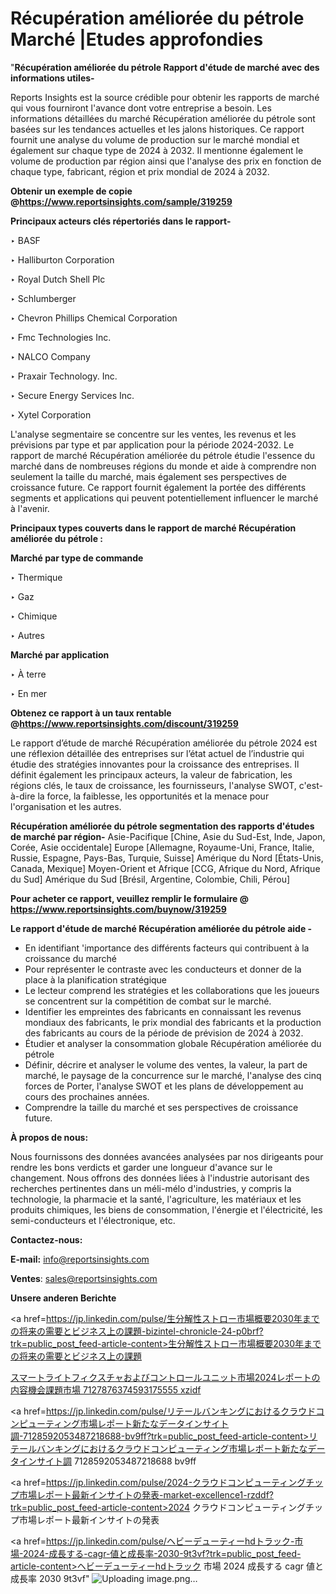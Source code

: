# Récupération améliorée du pétrole Marché |Etudes approfondies

"<strong>Récupération améliorée du pétrole Rapport d'étude de marché avec des informations utiles-</strong>

Reports Insights est la source crédible pour obtenir les rapports de marché qui vous fourniront l'avance dont votre entreprise a besoin. Les informations détaillées du marché Récupération améliorée du pétrole sont basées sur les tendances actuelles et les jalons historiques. Ce rapport fournit une analyse du volume de production sur le marché mondial et également sur chaque type de 2024 à 2032. Il mentionne également le volume de production par région ainsi que l'analyse des prix en fonction de chaque type, fabricant, région et prix mondial de 2024 à 2032.

<strong><b>Obtenir un exemple de copie @</b></strong><a href=https://www.reportsinsights.com/sample/319259><strong><b>https://www.reportsinsights.com/sample/319259</b></strong></a>

<b>Principaux acteurs clés répertoriés dans le rapport-</b>

<b> </b>‣ BASF

‣ Halliburton Corporation 

‣ Royal Dutch Shell Plc 

‣ Schlumberger

‣ Chevron Phillips Chemical Corporation 

‣ Fmc Technologies Inc. 

‣ NALCO Company 

‣ Praxair Technology. Inc. 

‣ Secure Energy Services Inc. 

‣ Xytel Corporation

L'analyse segmentaire se concentre sur les ventes, les revenus et les prévisions par type et par application pour la période 2024-2032. Le rapport de marché Récupération améliorée du pétrole étudie l'essence du marché dans de nombreuses régions du monde et aide à comprendre non seulement la taille du marché, mais également ses perspectives de croissance future. Ce rapport fournit également la portée des différents segments et applications qui peuvent potentiellement influencer le marché à l'avenir.

<strong>Principaux types couverts dans le rapport de marché Récupération améliorée du pétrole :</strong>

<strong>Marché par type de commande</strong>

‣ Thermique

‣ Gaz

‣ Chimique

‣ Autres

<strong>Marché par application</strong>

‣ À terre

‣ En mer

<strong><b>Obtenez ce rapport à un taux rentable @</b></strong><a href=https://www.reportsinsights.com/discount/319259><strong><b>https://www.reportsinsights.com/discount/319259</b></strong></a>

Le rapport d’étude de marché Récupération améliorée du pétrole 2024 est une réflexion détaillée des entreprises sur l’état actuel de l’industrie qui étudie des stratégies innovantes pour la croissance des entreprises. Il définit également les principaux acteurs, la valeur de fabrication, les régions clés, le taux de croissance, les fournisseurs, l'analyse SWOT, c'est-à-dire la force, la faiblesse, les opportunités et la menace pour l'organisation et les autres.

<strong>Récupération améliorée du pétrole segmentation des rapports d'études de marché par région-</strong>
Asie-Pacifique [Chine, Asie du Sud-Est, Inde, Japon, Corée, Asie occidentale]
Europe [Allemagne, Royaume-Uni, France, Italie, Russie, Espagne, Pays-Bas, Turquie, Suisse]
Amérique du Nord [États-Unis, Canada, Mexique]
Moyen-Orient et Afrique [CCG, Afrique du Nord, Afrique du Sud]
Amérique du Sud [Brésil, Argentine, Colombie, Chili, Pérou]

<strong>Pour acheter ce rapport, veuillez remplir le formulaire @   <a href=https://www.reportsinsights.com/buynow/319259>https://www.reportsinsights.com/buynow/319259</a></strong>

<strong>Le rapport d'étude de marché Récupération améliorée du pétrole aide -</strong>
<ul>
  <li>En identifiant 'importance des différents facteurs qui contribuent à la croissance du marché</li>
  <li>Pour représenter le contraste avec les conducteurs et donner de la place à la planification stratégique</li>
  <li>Le lecteur comprend les stratégies et les collaborations que les joueurs se concentrent sur la compétition de combat sur le marché.</li>
  <li>Identifier les empreintes des fabricants en connaissant les revenus mondiaux des fabricants, le prix mondial des fabricants et la production des fabricants au cours de la période de prévision de 2024 à 2032.</li>
  <li>Étudier et analyser la consommation globale Récupération améliorée du pétrole</li>
  <li>Définir, décrire et analyser le volume des ventes, la valeur, la part de marché, le paysage de la concurrence sur le marché, l'analyse des cinq forces de Porter, l'analyse SWOT et les plans de développement au cours des prochaines années.</li>
  <li>Comprendre la taille du marché et ses perspectives de croissance future.</li>
</ul>
<strong>À propos de nous:</strong>

Nous fournissons des données avancées analysées par nos dirigeants pour rendre les bons verdicts et garder une longueur d'avance sur le changement. Nous offrons des données liées à l'industrie autorisant des recherches pertinentes dans un méli-mélo d'industries, y compris la technologie, la pharmacie et la santé, l'agriculture, les matériaux et les produits chimiques, les biens de consommation, l'énergie et l'électricité, les semi-conducteurs et l'électronique, etc.

<strong>Contactez-nous:</strong>

<strong>E-mail:</strong> <a href=mailto:info@reportsinsights.com>info@reportsinsights.com</a>

<strong>Ventes</strong>: <a href=mailto:sales@reportsinsights.com>sales@reportsinsights.com</a>

<strong>Unsere anderen Berichte</strong>

<a href=https://jp.linkedin.com/pulse/生分解性ストロー市場概要2030年までの将来の需要とビジネス上の課題-bizintel-chronicle-24-p0brf?trk=public_post_feed-article-content>生分解性ストロー市場概要2030年までの将来の需要とビジネス上の課題</a>

<a href=https://www.linkedin.com/pulse/スマートライトフィクスチャおよびコントロールユニット市場2024レポートの内容機会課題市場-7127876374593175555-xzidf/>スマートライトフィクスチャおよびコントロールユニット市場2024レポートの内容機会課題市場 7127876374593175555 xzidf</a>

<a href=https://jp.linkedin.com/pulse/リテールバンキングにおけるクラウドコンピューティング市場レポート新たなデータインサイト調-7128592053487218688-bv9ff?trk=public_post_feed-article-content>リテールバンキングにおけるクラウドコンピューティング市場レポート新たなデータインサイト調 7128592053487218688 bv9ff</a>

<a href=https://jp.linkedin.com/pulse/2024-クラウドコンピューティングチップ市場レポート最新インサイトの発表-market-excellence1-rzddf?trk=public_post_feed-article-content>2024 クラウドコンピューティングチップ市場レポート最新インサイトの発表</a>

<a href=https://jp.linkedin.com/pulse/ヘビーデューティーhdトラック-市場-2024-成長する-cagr-値と成長率-2030-9t3vf?trk=public_post_feed-article-content>ヘビーデューティーhdトラック 市場 2024 成長する cagr 値と成長率 2030 9t3vf</a>"
![Uploading image.png…]()
